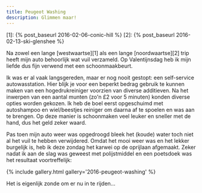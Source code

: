 ```yaml
---
title: Peugeot Washing
description: Glimmen maar!
---
```

[1]: {% post_baseurl 2016-02-06-conic-hill %}
[2]: {% post_baseurl 2016-02-13-ski-glenshee %}

Na zowel een lange [westwaartse][1] als een lange [noordwaartse][2] trip heeft mijn auto behoorlijk wat vuil verzameld. Op Valentijnsdag heb ik mijn liefde dus fijn verwend met een schoonmaakbeurt.

<a name="more"></a>

Ik was er al vaak langsgereden, maar er nog nooit gestopt: een self-service autowasstation. Hier blijk je voor een beperkt bedrag gebruik te kunnen maken van een hogedrukreiniger voorzien van diverse additieven. Na het inwerpen van een aantal munten (zo'n £2  voor 5 minuten) konden diverse opties worden gekozen. Ik heb de boel eerst opgeschuimd met autoshampoo en wiel/beestjes reiniger om daarna af te spoelen en was aan te brengen. Op deze manier is schoonmaken veel leuker en sneller met de hand, dus het geld zeker waard.

Pas toen mijn auto weer was opgedroogd bleek het (koude) water toch niet al het vuil te hebben verwijdered. Omdat het mooi weer was en het lekker burgelijk is, heb ik deze zondag het karwei op de oprijlaan afgemaakt. Zeker nadat ik aan de slag was geweest met polijstmiddel en een poetsdoek was het resultaat voortreffelijk:

{% include gallery.html gallery='2016-peugeot-washing' %}

Het is eigenlijk zonde om er nu in te rijden...